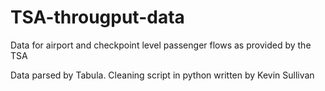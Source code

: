 # TSA-througput-data
Data for airport and checkpoint level passenger flows as provided by the TSA

Data parsed by Tabula. Cleaning script in python written by Kevin Sullivan
